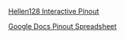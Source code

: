 [Hellen128 Interactive Pinout](https://rusefi.com/docs/pinouts/hellen/hellen128/)

[Google Docs Pinout Spreadsheet](https://docs.google.com/spreadsheets/d/1I-lZKRajTiEGFUXdZpXEtKF2pymlOo-lPahy3cLMnl4)
